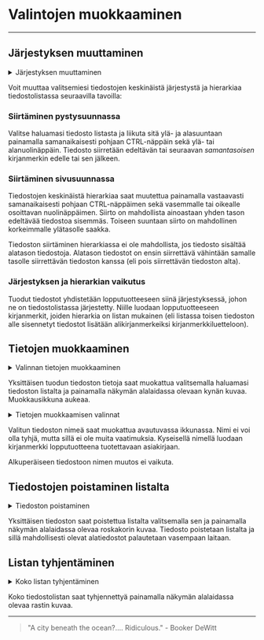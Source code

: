 # Valintojen muokkaaminen

---

## Järjestyksen muuttaminen

<details>
<summary>Järjestyksen muuttaminen</summary>
<div class="accordioncontent">

![Tiedostojen järjestyksen muuttamisen toiminto](../../images/merge_rearrange_files.gif)

</div>
</details>

Voit muuttaa valitsemiesi tiedostojen keskinäistä järjestystä ja hierarkiaa tiedostolistassa seuraavilla tavoilla:

### Siirtäminen pystysuunnassa

Valitse haluamasi tiedosto listasta ja liikuta sitä ylä- ja alasuuntaan painamalla samanaikaisesti pohjaan CTRL-näppäin sekä ylä- tai alanuolinäppäin. Tiedosto siirretään edeltävän tai seuraavan _samantasoisen_ kirjanmerkin edelle tai sen jälkeen.

### Siirtäminen sivusuunnassa

Tiedostojen keskinäistä hierarkiaa saat muutettua painamalla vastaavasti samanaikaisesti pohjaan CTRL-näppäimen sekä vasemmalle tai oikealle osoittavan nuolinäppäimen. Siirto on mahdollista ainoastaan yhden tason edeltävää tiedostoa sisemmäs. Toiseen suuntaan siirto on mahdollinen korkeimmalle ylätasolle saakka.

Tiedoston siirtäminen hierarkiassa ei ole mahdollista, jos tiedosto sisältää alatason tiedostoja. Alatason tiedostot on ensin siirrettävä vähintään samalle tasolle siirrettävän tiedoston kanssa (eli pois siirrettävän tiedoston alta).

### Järjestyksen ja hierarkian vaikutus

Tuodut tiedostot yhdistetään lopputuotteeseen siinä järjestyksessä, johon ne on tiedostolistassa järjestetty. Niille luodaan lopputuotteeseen kirjanmerkit, joiden hierarkia on listan mukainen (eli listassa toisen tiedoston alle sisennetyt tiedostot lisätään alikirjanmerkeiksi kirjanmerkkiluetteloon).

## Tietojen muokkaaminen

<details>
<summary>Valinnan tietojen muokkaaminen</summary>
<div class="accordioncontent">

![Tietojen muokkaamisen painike](../../images/merge_edit_file_button.png)

</div>
</details>

Yksittäisen tuodun tiedoston tietoja saat muokattua valitsemalla haluamasi tiedoston listalta ja painamalla näkymän alalaidassa olevaan kynän kuvaa. Muokkausikkuna aukeaa.

<details>
<summary>Tietojen muokkaamisen valinnat</summary>
<div class="accordioncontent">

![Tietojen muokkaamisen ikkuna](../../images/merge_edit_file_dialog.png)

</div>
</details>

Valitun tiedoston nimeä saat muokattua avautuvassa ikkunassa. Nimi ei voi olla tyhjä, mutta sillä ei ole muita vaatimuksia. Kyseisellä nimellä luodaan kirjanmerkki lopputuotteena tuotettavaan asiakirjaan.

Alkuperäiseen tiedostoon nimen muutos ei vaikuta.

## Tiedostojen poistaminen listalta

<details>
<summary>Tiedoston poistaminen</summary>
<div class="accordioncontent">

![Tiedoston poistamisen painike](../../images/merge_remove_file_button.png)

</div>
</details>

Yksittäisen tiedoston saat poistettua listalta valitsemalla sen ja painamalla näkymän alalaidassa olevaa roskakorin kuvaa. Tiedosto poistetaan listalta ja sillä mahdollisesti olevat alatiedostot palautetaan vasempaan laitaan.

## Listan tyhjentäminen

<details>
<summary>Koko listan tyhjentäminen</summary>
<div class="accordioncontent">

![Koko listan tyhjentämisen painike](../../images/merge_clear_list_button.png)

</div>
</details>

Koko tiedostolistan saat tyhjennettyä painamalla näkymän alalaidassa olevaa rastin kuvaa.

---

> "A city beneath the ocean?.... Ridiculous." - Booker DeWitt
